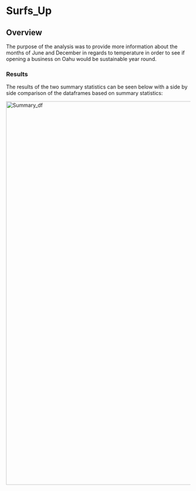 # Surfs_Up

## Overview
The purpose of the analysis was to provide more information about the months of June and December in regards to temperature in order to see if opening a business on Oahu would be sustainable year round.

### Results

The results of the two summary statistics can be seen below with a side by side comparison of the dataframes based on summary statistics:


<img width="1046" alt="Summary_df" src="https://user-images.githubusercontent.com/100330488/164998316-e1b6f0d9-a1b0-4313-b4ea-9316c1133603.png">


